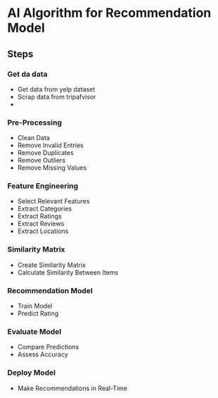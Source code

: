 # AI Algorithm for Recommendation Model
## Steps
### Get da data
- Get data from yelp dataset
- Scrap data from tripafvisor
- 

### Pre-Processing
- Clean Data 
- Remove Invalid Entries 
- Remove Duplicates 
- Remove Outliers 
- Remove Missing Values 

### Feature Engineering
- Select Relevant Features 
- Extract Categories 
- Extract Ratings 
- Extract Reviews 
- Extract Locations 

### Similarity Matrix
- Create Similarity Matrix 
- Calculate Similarity Between Items 

### Recommendation Model
- Train Model 
- Predict Rating 

### Evaluate Model
- Compare Predictions 
- Assess Accuracy 

### Deploy Model
- Make Recommendations in Real-Time
